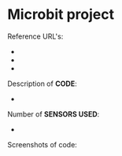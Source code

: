 # Microbit project
Reference URL's:

  - 

  -

  -

Description of __CODE__:

  -
  
Number of __SENSORS USED__:

  -
  
Screenshots of code:

